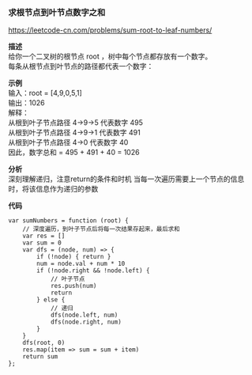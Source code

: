 ### 求根节点到叶节点数字之和
https://leetcode-cn.com/problems/sum-root-to-leaf-numbers/

**描述**  
给你一个二叉树的根节点 root ，树中每个节点都存放有一个数字。  
每条从根节点到叶节点的路径都代表一个数字：  

**示例**  
输入：root = [4,9,0,5,1]  
输出：1026  
解释：  
从根到叶子节点路径 4->9->5 代表数字 495  
从根到叶子节点路径 4->9->1 代表数字 491  
从根到叶子节点路径 4->0 代表数字 40  
因此，数字总和 = 495 + 491 + 40 = 1026

**分析**  
深刻理解递归，注意return的条件和时机
当每一次遍历需要上一个节点的信息时，将该信息作为递归的参数


**代码**
```JS
var sumNumbers = function (root) {
    // 深度遍历，到叶子节点后将每一次结果存起来，最后求和
    var res = []
    var sum = 0
    var dfs = (node, num) => {
        if (!node) { return }
        num = node.val + num * 10
        if (!node.right && !node.left) {
            // 叶子节点
            res.push(num)
            return
        } else {
            // 递归
            dfs(node.left, num)
            dfs(node.right, num)
        }
    }
    dfs(root, 0)
    res.map(item => sum = sum + item)
    return sum
};
```
